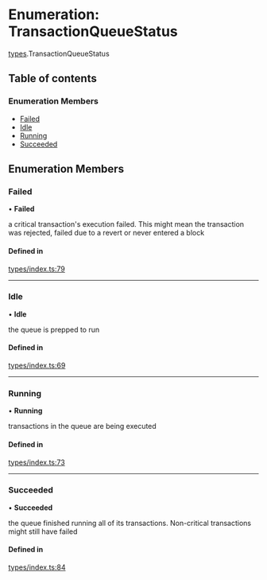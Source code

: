# Enumeration: TransactionQueueStatus

[types](../wiki/types).TransactionQueueStatus

## Table of contents

### Enumeration Members

- [Failed](../wiki/types.TransactionQueueStatus#failed)
- [Idle](../wiki/types.TransactionQueueStatus#idle)
- [Running](../wiki/types.TransactionQueueStatus#running)
- [Succeeded](../wiki/types.TransactionQueueStatus#succeeded)

## Enumeration Members

### Failed

• **Failed**

a critical transaction's execution failed.
This might mean the transaction was rejected,
failed due to a revert or never entered a block

#### Defined in

[types/index.ts:79](https://github.com/PolymathNetwork/polymesh-sdk/blob/299ce247/src/types/index.ts#L79)

___

### Idle

• **Idle**

the queue is prepped to run

#### Defined in

[types/index.ts:69](https://github.com/PolymathNetwork/polymesh-sdk/blob/299ce247/src/types/index.ts#L69)

___

### Running

• **Running**

transactions in the queue are being executed

#### Defined in

[types/index.ts:73](https://github.com/PolymathNetwork/polymesh-sdk/blob/299ce247/src/types/index.ts#L73)

___

### Succeeded

• **Succeeded**

the queue finished running all of its transactions. Non-critical transactions
might still have failed

#### Defined in

[types/index.ts:84](https://github.com/PolymathNetwork/polymesh-sdk/blob/299ce247/src/types/index.ts#L84)
